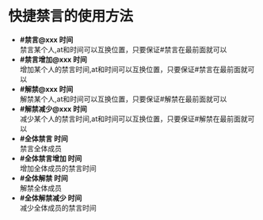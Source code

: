 # 快捷禁言的使用方法
<ul type="disc">
  <li><strong>#禁言@xxx 时间</strong></br>禁言某个人,at和时间可以互换位置，只要保证#禁言在最前面就可以</li>
  <li><strong>#禁言增加@xxx 时间</strong></br>增加某个人的禁言时间,at和时间可以互换位置，只要保证#禁言在最前面就可以</li>
  <li><strong>#解禁@xxx 时间</strong></br>解禁某个人,at和时间可以互换位置，只要保证#解禁在最前面就可以</li>
  <li><strong>#解禁减少@xxx 时间</strong></br>减少某个人的禁言时间,at和时间可以互换位置，只要保证#解禁在最前面就可以</li>
   <li><strong>#全体禁言 时间</strong></br>禁言全体成员</li>
  <li><strong>#全体禁言增加 时间</strong></br>增加全体成员的禁言时间</li>
  <li><strong>#全体解禁 时间</strong></br>解禁全体成员</li>
  <li><strong>#全体解禁减少 时间</strong></br>减少全体成员的禁言时间</li>
</ul>
